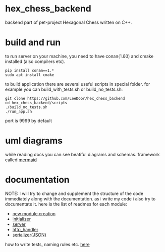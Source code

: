 # hex_chess_backend
backend part of pet-project Hexagonal Chess written on C++.

# build and run
to run server on your machine, you need to have conan(1.60) and cmake installed (also compilers etc).

```
pip install conan==1.*
sudo apt install cmake
```
to build application there are several useful scripts in special folder. for example you can build_with_tests.sh or build_no_tests.sh:
```
git clone https://github.com/LeeDoor/hex_chess_backend
cd hex_chess_backend/scripts
./build_no_tests.sh
./run_app.sh
```
port is 9999 by default

# uml diagrams
while reading docs you can see beatiful diagrams and schemas. framework called [mermaid](https://www.mermaidchart.com)

# documentation
NOTE: I will try to change and supplement the structure of the code immediately along with the documentation.
as i write my code i also try to documentate it. here is the list of readmes for each module:
* [new module creation](https://github.com/LeeDoor/hex_chess_backend/blob/main/docs/new_module_creation.md)
* [initializer](https://github.com/LeeDoor/hex_chess_backend/blob/main/docs/initializer.md)
* [server](https://github.com/LeeDoor/hex_chess_backend/blob/main/docs/server.md)
* [http_handler](https://github.com/LeeDoor/hex_chess_backend/blob/main/docs/http_handler.md)
* [serializer(JSON)](https://github.com/LeeDoor/hex_chess_backend/blob/main/docs/serializer.md)

how to write tests, naming rules etc. [here](https://github.com/LeeDoor/hex_chess_backend/blob/main/docs/tests.md)

